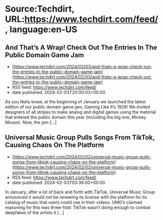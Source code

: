# Source:Techdirt, URL:https://www.techdirt.com/feed/, language:en-US

## And That’s A Wrap! Check Out The Entries In The Public Domain Game Jam
 - [https://www.techdirt.com/2024/02/03/and-thats-a-wrap-check-out-the-entries-in-the-public-domain-game-jam](https://www.techdirt.com/2024/02/03/and-thats-a-wrap-check-out-the-entries-in-the-public-domain-game-jam)
 - RSS feed: https://www.techdirt.com/feed/
 - date published: 2024-02-03T20:00:03+00:00

As you likely know, at the beginning of January we launched the latest edition of our public domain game jam, Gaming Like It&#8217;s 1928! We invited designers of all stripes to make analog and digital games using the material that entered the public domain this year (including the big one, Mickey Mouse). Now, the jam [&#8230;]

## Universal Music Group Pulls Songs From TikTok, Causing Chaos On The Platform
 - [https://www.techdirt.com/2024/02/02/universal-music-group-pulls-songs-from-tiktok-causing-chaos-on-the-platform](https://www.techdirt.com/2024/02/02/universal-music-group-pulls-songs-from-tiktok-causing-chaos-on-the-platform)
 - RSS feed: https://www.techdirt.com/feed/
 - date published: 2024-02-03T03:39:00+00:00

In January, after a lot of back and forth with TikTok, Universal Music Group announced it would not be renewing its license with the platform for its catalog of music that users could use in their videos. UMG&#8217;s claimed reasoning for this was three-fold: TikTok wasn&#8217;t doing enough to combat deepfakes of the artists it [&#8230;]

